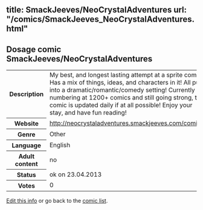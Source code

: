 title: SmackJeeves/NeoCrystalAdventures
url: "/comics/SmackJeeves_NeoCrystalAdventures.html"
---
Dosage comic SmackJeeves/NeoCrystalAdventures
-----------------------------------------

<p id="msg"></p>
<script type="text/javascript">
if (window.location.search === '?edit_info_mail=sent_ok') {
  var elem = document.getElementById("msg");
  elem.innerHTML = 'Edited information sucessfully sent.';
  elem.className = 'ok';
}
</script>
<table class="comicinfo">
<tr>
<th>Description</th><td>My best, and longest lasting attempt at a sprite comic! Has a mix of things, ideas, and characters in it! All put into a dramatic/romantic/comedy setting! Currently numbering at 1200+ comics and still going strong, this comic is updated daily if at all possible! Enjoy your stay, and have fun reading!</td>
</tr>
<tr>
<th>Website</th><td><a href="http://neocrystaladventures.smackjeeves.com/comics/">http://neocrystaladventures.smackjeeves.com/comics/</a></td>
</tr>
<tr>
<th>Genre</th><td>Other</td>
</tr>
<tr>
<th>Language</th><td>English</td>
</tr>
<tr>
<th>Adult content</th><td>no</td>
</tr>
<tr>
<th>Status</th><td>ok on 23.04.2013</td>
</tr>
<tr>
<th>Votes</th><td>0</td>
</tr>
</table>

[Edit this info](SmackJeeves_NeoCrystalAdventures_edit.html) or go back to the [comic list](../comic-index.html).
